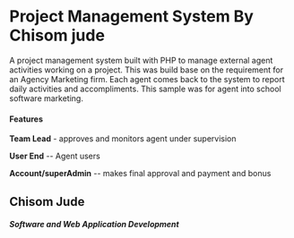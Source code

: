 # Project Management System By Chisom jude
A project management system  built with PHP to manage external agent activities working on a project. This was build base on the requirement for an Agency Marketing firm. Each agent comes back to the system to  report daily activities and accompliments. This sample was for agent into school software marketing.

#### Features

**Team Lead** - approves and monitors agent under supervision

**User End** -- Agent users 

**Account/superAdmin** -- makes final approval and payment and bonus


## Chisom Jude
##### Software and Web Application Development

